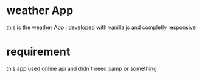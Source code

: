 # weather App
this is the weather App i developed with vanilla js and completly responsive
# requirement 
this app used online api and didn`t need xamp or something
